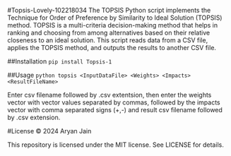  #Topsis-Lovely-102218034
 The TOPSIS Python script implements the Technique for Order of Preference by Similarity to Ideal Solution (TOPSIS) method. TOPSIS is a multi-criteria decision-making method that helps in ranking and choosing from among alternatives based on their relative closeness to an ideal solution. This script reads data from a CSV file, applies the TOPSIS method, and outputs the results to another CSV file.

##Installation
```pip install Topsis-1```

##Usage
```python topsis <InputDataFile> <Weights> <Impacts> <ResultFileName>```

Enter csv filename followed by .csv extentsion, then enter the weights vector with vector values separated by commas, followed by the impacts vector with comma separated signs (+,-) and result csv filename followed by .csv extension.


#License
© 2024 Aryan Jain

This repository is licensed under the MIT license. See LICENSE for details.


